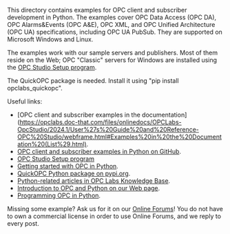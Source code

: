 This directory contains examples for OPC client and subscriber development in Python. The examples cover OPC Data Access 
(OPC DA), OPC Alarms&Events (OPC A&E), OPC XML, and OPC Unified Architecture (OPC UA) specifications, including OPC UA 
PubSub. They are supported on Microsoft Windows and Linux.

The examples work with our sample servers and publishers. Most of them reside on the Web; OPC "Classic" servers for Windows
are installed using the [OPC Studio Setup program](https://www.opclabs.com/products/quickopc/downloads).

The QuickOPC package is needed. Install it using "pip install opclabs_quickopc".

Useful links:
* [OPC client and subscriber examples in the documentation](https://opclabs.doc-that.com/files/onlinedocs/OPCLabs-OpcStudio/2024.1/User%27s%20Guide%20and%20Reference-OPC%20Studio/webframe.html#Examples%20in%20the%20Documentation%20(List%29.html).
* [OPC client and subscriber examples in Python on GitHub](https://github.com/OPCLabs/Examples-QuickOPC-Python).
* [OPC Studio Setup program](https://www.opclabs.com/products/quickopc/downloads)
* [Getting started with OPC in Python](https://opclabs.doc-that.com/files/onlinedocs/OPCLabs-OpcStudio/2024.1/User%27s%20Guide%20and%20Reference-OPC%20Studio/webframe.html#Getting%20Started%20in%20Python.html).
* [QuickOPC Python package on pypi.org](https://pypi.org/project/opclabs-quickopc/).
* [Python-related articles in OPC Labs Knowledge Base](https://kb.opclabs.com/Category:Python).
* [Introduction to OPC and Python on our Web page](https://www.opclabs.com/products/quickopc/languages-and-tools/python).
* [Programming OPC in Python](https://opclabs.doc-that.com/files/onlinedocs/OPCLabs-OpcStudio/2024.1/User%27s%20Guide%20and%20Reference-OPC%20Studio/webframe.html#Programming%20in%20Python.html).

Missing some example? Ask us for it on our [Online Forums](https://www.opclabs.com/forum/index)!
You do not have to own a commercial license in order to use Online Forums, and we reply to every post.
